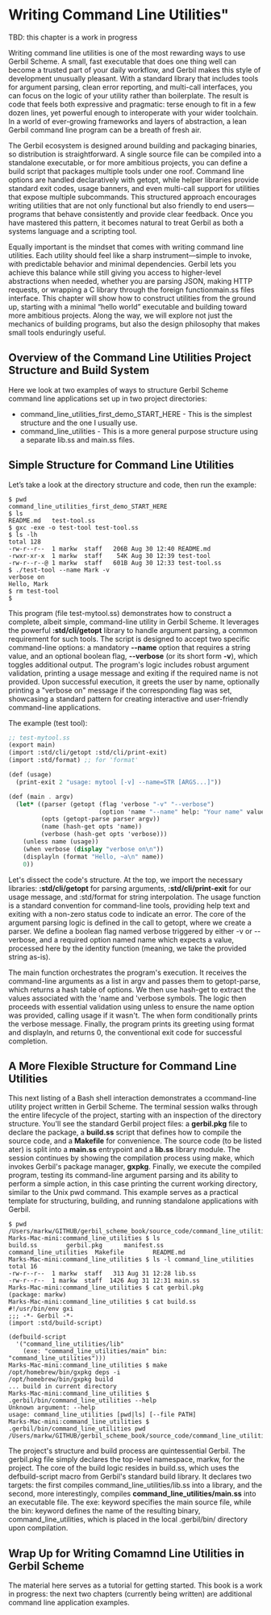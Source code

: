 # Writing Command Line Utilities"

TBD: this chapter is a work in progress

Writing command line utilities is one of the most rewarding ways to use Gerbil Scheme. A small, fast executable that does one thing well can become a trusted part of your daily workflow, and Gerbil makes this style of development unusually pleasant. With a standard library that includes tools for argument parsing, clean error reporting, and multi-call interfaces, you can focus on the logic of your utility rather than boilerplate. The result is code that feels both expressive and pragmatic: terse enough to fit in a few dozen lines, yet powerful enough to interoperate with your wider toolchain. In a world of ever-growing frameworks and layers of abstraction, a lean Gerbil command line program can be a breath of fresh air.

The Gerbil ecosystem is designed around building and packaging binaries, so distribution is straightforward. A single source file can be compiled into a standalone executable, or for more ambitious projects, you can define a build script that packages multiple tools under one roof. Command line options are handled declaratively with getopt, while helper libraries provide standard exit codes, usage banners, and even multi-call support for utilities that expose multiple subcommands. This structured approach encourages writing utilities that are not only functional but also friendly to end users—programs that behave consistently and provide clear feedback. Once you have mastered this pattern, it becomes natural to treat Gerbil as both a systems language and a scripting tool.

Equally important is the mindset that comes with writing command line utilities. Each utility should feel like a sharp instrument—simple to invoke, with predictable behavior and minimal dependencies. Gerbil lets you achieve this balance while still giving you access to higher-level abstractions when needed, whether you are parsing JSON, making HTTP requests, or wrapping a C library through the foreign functionmain.ss files interface. This chapter will show how to construct utilities from the ground up, starting with a minimal “hello world” executable and building toward more ambitious projects. Along the way, we will explore not just the mechanics of building programs, but also the design philosophy that makes small tools enduringly useful.

## Overview of the Command Line Utilities Project Structure and Build System

Here we look at two examples of ways to structure Gerbil Scheme command line applications set up in two project directories:

- command_line_utilities_first_demo_START_HERE - This is the simplest structure and the one I usually use.
- command_line_utilities - This is a more general purpose structure using a separate lib.ss and main.ss files.


## Simple Structure for Command Line Utilities

Let’s take a look at the directory structure and code, then run the example:

```console
$ pwd
command_line_utilities_first_demo_START_HERE
$ ls
README.md	test-tool.ss
$ gxc -exe -o test-tool test-tool.ss
$ ls -lh
total 128
-rw-r--r--  1 markw  staff   206B Aug 30 12:40 README.md
-rwxr-xr-x  1 markw  staff    54K Aug 30 12:39 test-tool
-rw-r--r--@ 1 markw  staff   601B Aug 30 12:33 test-tool.ss
$ ./test-tool --name Mark -v 
verbose on
Hello, Mark
$ rm test-tool
$
```

This program (file test-mytool.ss) demonstrates how to construct a complete, albeit simple, command-line utility in Gerbil Scheme. It leverages the powerful **:std/cli/getopt** library to handle argument parsing, a common requirement for such tools. The script is designed to accept two specific command-line options: a mandatory **--name** option that requires a string value, and an optional boolean flag, **--verbose** (or its short form **-v**), which toggles additional output. The program's logic includes robust argument validation, printing a usage message and exiting if the required name is not provided. Upon successful execution, it greets the user by name, optionally printing a "verbose on" message if the corresponding flag was set, showcasing a standard pattern for creating interactive and user-friendly command-line applications.

The example (test tool):

```scheme
;; test-mytool.ss
(export main)
(import :std/cli/getopt :std/cli/print-exit)
(import :std/format) ;; for 'format'

(def (usage)
  (print-exit 2 "usage: mytool [-v] --name=STR [ARGS...]"))

(def (main . argv)
  (let* ((parser (getopt (flag 'verbose "-v" "--verbose")
                         (option 'name "--name" help: "Your name" value: identity)))
         (opts (getopt-parse parser argv))
         (name (hash-get opts 'name))
         (verbose (hash-get opts 'verbose)))
    (unless name (usage))
    (when verbose (display "verbose on\n"))
    (displayln (format "Hello, ~a\n" name))
    0))
```

Let's dissect the code's structure. At the top, we import the necessary libraries: **:std/cli/getopt** for parsing arguments, **:std/cli/print-exit** for our usage message, and :std/format for string interpolation. The usage function is a standard convention for command-line tools, providing help text and exiting with a non-zero status code to indicate an error. The core of the argument parsing logic is defined in the call to getopt, where we create a parser. We define a boolean flag named verbose triggered by either -v or --verbose, and a required option named name which expects a value, processed here by the identity function (meaning, we take the provided string as-is).

The main function orchestrates the program's execution. It receives the command-line arguments as a list in argv and passes them to getopt-parse, which returns a hash table of options. We then use hash-get to extract the values associated with the 'name and 'verbose symbols. The logic then proceeds with essential validation using unless to ensure the name option was provided, calling usage if it wasn't. The when form conditionally prints the verbose message. Finally, the program prints its greeting using format and displayln, and returns 0, the conventional exit code for successful completion.

## A More Flexible Structure for Command Line Utilities

This next listing of a Bash shell interaction demonstrates a ccommand-line utility project written in Gerbil Scheme. The terminal session walks through the entire lifecycle of the project, starting with an inspection of the directory structure. You'll see the standard Gerbil project files: a **gerbil.pkg** file to declare the package, a **build.ss** script that defines how to compile the source code, and a **Makefile** for convenience. The source code (to be listed ater) is split into a **main.ss** entrypoint and a **lib.ss** library module. The session continues by showing the compilation process using make, which invokes Gerbil's package manager, **gxpkg**. Finally, we execute the compiled program, testing its command-line argument parsing and its ability to perform a simple action, in this case printing the current working directory, similar to the Unix pwd command. This example serves as a practical template for structuring, building, and running standalone applications with Gerbil.


```console
$ pwd
/Users/markw/GITHUB/gerbil_scheme_book/source_code/command_line_utilities
Marks-Mac-mini:command_line_utilities $ ls
build.ss		gerbil.pkg		manifest.ss
command_line_utilities	Makefile		README.md
Marks-Mac-mini:command_line_utilities $ ls -l command_line_utilities 
total 16
-rw-r--r--  1 markw  staff   313 Aug 31 12:28 lib.ss
-rw-r--r--  1 markw  staff  1426 Aug 31 12:31 main.ss
Marks-Mac-mini:command_line_utilities $ cat gerbil.pkg 
(package: markw)
Marks-Mac-mini:command_line_utilities $ cat build.ss 
#!/usr/bin/env gxi
;;; -*- Gerbil -*-
(import :std/build-script)

(defbuild-script
  '("command_line_utilities/lib"
    (exe: "command_line_utilities/main" bin: "command_line_utilities")))
Marks-Mac-mini:command_line_utilities $ make
/opt/homebrew/bin/gxpkg deps -i
/opt/homebrew/bin/gxpkg build
... build in current directory
Marks-Mac-mini:command_line_utilities $ .gerbil/bin/command_line_utilities --help
Unknown argument: --help
usage: command_line_utilities [pwd|ls] [--file PATH]
Marks-Mac-mini:command_line_utilities $ .gerbil/bin/command_line_utilities pwd
/Users/markw/GITHUB/gerbil_scheme_book/source_code/command_line_utilities/
```

The project's structure and build process are quintessential Gerbil. The gerbil.pkg file simply declares the top-level namespace, markw, for the project. The core of the build logic resides in build.ss, which uses the defbuild-script macro from Gerbil's standard build library. It declares two targets: the first compiles command_line_utilities/lib.ss into a library, and the second, more interestingly, compiles **command_line_utilities/main.ss** into an executable file. The exe: keyword specifies the main source file, while the bin: keyword defines the name of the resulting binary, command_line_utilities, which is placed in the local .gerbil/bin/ directory upon compilation.

## Wrap Up for Writing Comamnd Line Utilities in Gerbil Scheme

The material here serves as a tutorial for getting started. This book is a work in progress: the next two chapters (currently being written) are additional command line application examples.